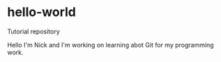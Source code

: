 # hello-world
Tutorial repository

Hello I'm Nick and I'm working on learning abot Git for my programming work.  
